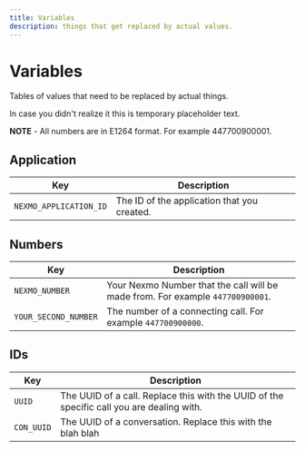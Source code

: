 ```yaml
---
title: Variables
description: things that get replaced by actual values.
---
```


# Variables

Tables of values that need to be replaced by actual things. 

In case you didn't realize it this is temporary placeholder text.

**NOTE** - All numbers are in E1264 format. For example 447700900001.


## Application

Key |	Description
-- | --
`NEXMO_APPLICATION_ID` | The ID of the application that you created.

## Numbers

Key |	Description
-- | --
`NEXMO_NUMBER` | Your Nexmo Number that the call will be made from. For example `447700900001`.
`YOUR_SECOND_NUMBER` | The number of a connecting call. For example `447700900000`.


## IDs

Key |	Description
-- | --
`UUID` | The UUID of a call. Replace this with the UUID of the specific call you are dealing with.
`CON_UUID` | The UUID of a conversation. Replace this with the blah blah
